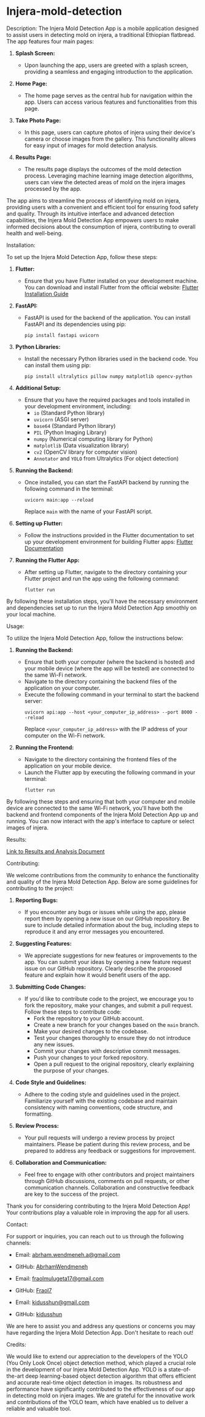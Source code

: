 # Injera-mold-detection


Description:
The Injera Mold Detection App is a mobile application designed to assist users in detecting mold on injera, a traditional Ethiopian flatbread. The app features four main pages:

1. **Splash Screen:**
   - Upon launching the app, users are greeted with a splash screen, providing a seamless and engaging introduction to the application.

2. **Home Page:**
   - The home page serves as the central hub for navigation within the app. Users can access various features and functionalities from this page.

3. **Take Photo Page:**
   - In this page, users can capture photos of injera using their device's camera or choose images from the gallery. This functionality allows for easy input of images for mold detection analysis.

4. **Results Page:**
   - The results page displays the outcomes of the mold detection process. Leveraging machine learning image detection algorithms, users can view the detected areas of mold on the injera images processed by the app.

The app aims to streamline the process of identifying mold on injera, providing users with a convenient and efficient tool for ensuring food safety and quality. Through its intuitive interface and advanced detection capabilities, the Injera Mold Detection App empowers users to make informed decisions about the consumption of injera, contributing to overall health and well-being.




Installation:

To set up the Injera Mold Detection App, follow these steps:

1. **Flutter:**
   - Ensure that you have Flutter installed on your development machine. You can download and install Flutter from the official website: [Flutter Installation Guide](https://flutter.dev/docs/get-started/install)

2. **FastAPI:**
   - FastAPI is used for the backend of the application. You can install FastAPI and its dependencies using pip:
     ```
     pip install fastapi uvicorn
     ```

3. **Python Libraries:**
   - Install the necessary Python libraries used in the backend code. You can install them using pip:
     ```
     pip install ultralytics pillow numpy matplotlib opencv-python
     ```

4. **Additional Setup:**
   - Ensure that you have the required packages and tools installed in your development environment, including:
     - `io` (Standard Python library)
     - `uvicorn` (ASGI server)
     - `base64` (Standard Python library)
     - `PIL` (Python Imaging Library)
     - `numpy` (Numerical computing library for Python)
     - `matplotlib` (Data visualization library)
     - `cv2` (OpenCV library for computer vision)
     - `Annotator` and `YOLO` from Ultralytics (For object detection)

5. **Running the Backend:**
   - Once installed, you can start the FastAPI backend by running the following command in the terminal:
     ```
     uvicorn main:app --reload
     ```
     Replace `main` with the name of your FastAPI script.

6. **Setting up Flutter:**
   - Follow the instructions provided in the Flutter documentation to set up your development environment for building Flutter apps: [Flutter Documentation](https://flutter.dev/docs/get-started/install)

7. **Running the Flutter App:**
   - After setting up Flutter, navigate to the directory containing your Flutter project and run the app using the following command:
     ```
     flutter run
     ```

By following these installation steps, you'll have the necessary environment and dependencies set up to run the Injera Mold Detection App smoothly on your local machine.





Usage:

To utilize the Injera Mold Detection App, follow the instructions below:

1. **Running the Backend:**
   - Ensure that both your computer (where the backend is hosted) and your mobile device (where the app will be tested) are connected to the same Wi-Fi network.
   - Navigate to the directory containing the backend files of the application on your computer.
   - Execute the following command in your terminal to start the backend server:
     ```
     uvicorn api:app --host <your_computer_ip_address> --port 8000 --reload
     ```
     Replace `<your_computer_ip_address>` with the IP address of your computer on the Wi-Fi network.

2. **Running the Frontend:**
   - Navigate to the directory containing the frontend files of the application on your mobile device.
   - Launch the Flutter app by executing the following command in your terminal:
     ```
     flutter run
     ```

By following these steps and ensuring that both your computer and mobile device are connected to the same Wi-Fi network, you'll have both the backend and frontend components of the Injera Mold Detection App up and running. You can now interact with the app's interface to capture or select images of injera.


Results:

[Link to Results and Analysis Document](https://gamma.app/docs/Members-oil0fivp38dv9en?mode=doc)



Contributing:

We welcome contributions from the community to enhance the functionality and quality of the Injera Mold Detection App. Below are some guidelines for contributing to the project:

1. **Reporting Bugs:**
   - If you encounter any bugs or issues while using the app, please report them by opening a new issue on our GitHub repository. Be sure to include detailed information about the bug, including steps to reproduce it and any error messages you encountered.

2. **Suggesting Features:**
   - We appreciate suggestions for new features or improvements to the app. You can submit your ideas by opening a new feature request issue on our GitHub repository. Clearly describe the proposed feature and explain how it would benefit users of the app.

3. **Submitting Code Changes:**
   - If you'd like to contribute code to the project, we encourage you to fork the repository, make your changes, and submit a pull request. Follow these steps to contribute code:
     - Fork the repository to your GitHub account.
     - Create a new branch for your changes based on the `main` branch.
     - Make your desired changes to the codebase.
     - Test your changes thoroughly to ensure they do not introduce any new issues.
     - Commit your changes with descriptive commit messages.
     - Push your changes to your forked repository.
     - Open a pull request to the original repository, clearly explaining the purpose of your changes.

4. **Code Style and Guidelines:**
   - Adhere to the coding style and guidelines used in the project. Familiarize yourself with the existing codebase and maintain consistency with naming conventions, code structure, and formatting.

5. **Review Process:**
   - Your pull requests will undergo a review process by project maintainers. Please be patient during this review process, and be prepared to address any feedback or suggestions for improvement.

6. **Collaboration and Communication:**
   - Feel free to engage with other contributors and project maintainers through GitHub discussions, comments on pull requests, or other communication channels. Collaboration and constructive feedback are key to the success of the project.

Thank you for considering contributing to the Injera Mold Detection App! Your contributions play a valuable role in improving the app for all users.



Contact:

For support or inquiries, you can reach out to us through the following channels:

- Email: [abrham.wendmeneh.a@gmail.com](mailto:abrham.wendmeneh.a@gmail.com)
- GitHub: [AbrhamWendmeneh](https://github.com//AbrhamWendmeneh)

- Email: [fraolmulugeta17@gmail.com](mailto:fraolmulugeta17@gmail.com)
- GitHub: [Fraol7](https://github.com//Fraol7)

- Email: [kidusshun@gmail.com](mailto:kidusshun@gmail.com)
- GitHub: [kidusshun](https://github.com/kidusshun)

We are here to assist you and address any questions or concerns you may have regarding the Injera Mold Detection App. Don't hesitate to reach out!



Credits:

We would like to extend our appreciation to the developers of the YOLO (You Only Look Once) object detection method, which played a crucial role in the development of our Injera Mold Detection App. YOLO is a state-of-the-art deep learning-based object detection algorithm that offers efficient and accurate real-time object detection in images. Its robustness and performance have significantly contributed to the effectiveness of our app in detecting mold on injera images. We are grateful for the innovative work and contributions of the YOLO team, which have enabled us to deliver a reliable and valuable tool.

